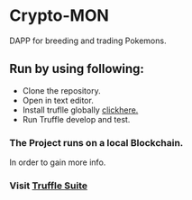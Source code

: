 # Crypto-MON
DAPP for breeding and trading Pokemons.
  ## Run by using following:
 
 <ul>
    <li>
    Clone the repository.
   
   <li>
    Open in text editor.
   <li>
    Install truflle globally 
    <a href = "https://www.trufflesuite.com/docs/truffle/getting-started/installation" target="blank">
     clickhere.
    </a>
   <li>
    Run Truffle develop and test.
    
 </ul>
 
  ### The Project runs on a local Blockchain.
  In order to gain more info. 
  ### Visit <a href = "https://www.trufflesuite.com/" target="blank">Truffle Suite
  </a>
